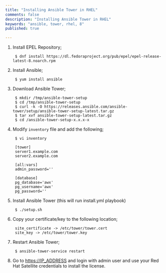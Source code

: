 ```yaml
---
title: "Installing Ansible Tower in RHEL"
comments: false
description: "Installing Ansible Tower in RHEL"
keywords: "ansible, tower, rhel, 8"
published: true

---
```



1. Install EPEL Repository;
        
        $ dnf install https://dl.fedoraproject.org/pub/epel/epel-release-latest-8.noarch.rpm

2. Install Ansible;

        $ yum install ansible 

3. Download Ansible Tower;

        $ mkdir /tmp/ansible-tower-setup
        $ cd /tmp/ansible-tower-setup
        $ curl -k -O https://releases.ansible.com/ansible-tower/setup/ansible-tower-setup-latest.tar.gz
        $ tar xvf ansible-tower-setup-latest.tar.gz
        $ cd /ansible-tower-setup-x.x.x-x

5. Modify `inventory` file and add the following;

        $ vi inventory
        
        [tower]
        server1.example.com
        server2.example.com
        
        [all:vars]
        admin_password=''
        
        [database]
        pg_database='awx'
        pg_username='awx'
        pg_password=''

6. Install Ansible Tower (this will run install.yml playbook)

        $ ./setup.sh

7. Copy your certificate/key to the following location;

        site_certificate -> /etc/tower/tower.cert
        site_key -> /etc/tower/tower.key

8. Restart Ansible Tower;

        $ ansible-tower-service restart

9. Go to [https://IP_ADDRESS](https://IP_ADDRESS) and login with admin user and use your Red Hat Satellite credentials to install the license.
